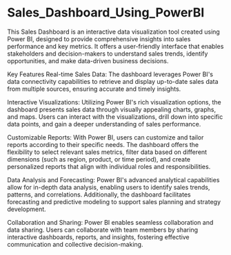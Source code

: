 # Sales_Dashboard_Using_PowerBI
This Sales Dashboard is an interactive data visualization tool created using Power BI, designed to provide comprehensive insights into sales performance and key metrics. It offers a user-friendly interface that enables stakeholders and decision-makers to understand sales trends, identify opportunities, and make data-driven business decisions.

Key Features
Real-time Sales Data: The dashboard leverages Power BI's data connectivity capabilities to retrieve and display up-to-date sales data from multiple sources, ensuring accurate and timely insights.

Interactive Visualizations: Utilizing Power BI's rich visualization options, the dashboard presents sales data through visually appealing charts, graphs, and maps. Users can interact with the visualizations, drill down into specific data points, and gain a deeper understanding of sales performance.

Customizable Reports: With Power BI, users can customize and tailor reports according to their specific needs. The dashboard offers the flexibility to select relevant sales metrics, filter data based on different dimensions (such as region, product, or time period), and create personalized reports that align with individual roles and responsibilities.

Data Analysis and Forecasting: Power BI's advanced analytical capabilities allow for in-depth data analysis, enabling users to identify sales trends, patterns, and correlations. Additionally, the dashboard facilitates forecasting and predictive modeling to support sales planning and strategy development.

Collaboration and Sharing: Power BI enables seamless collaboration and data sharing. Users can collaborate with team members by sharing interactive dashboards, reports, and insights, fostering effective communication and collective decision-making.
